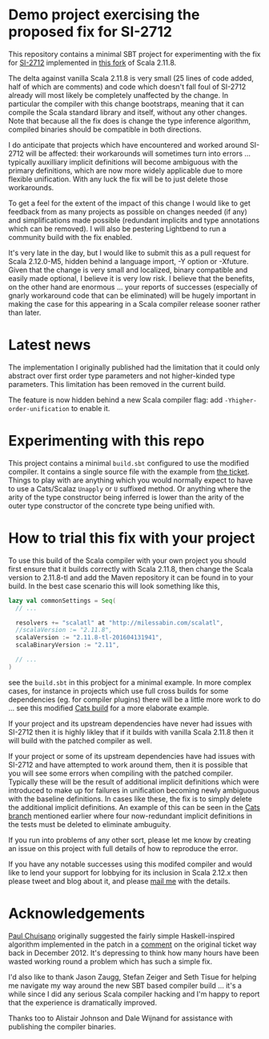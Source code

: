 # Demo project exercising the proposed fix for SI-2712

This repository contains a minimal SBT project for experimenting with the fix for [SI-2712][si2712] implemented in
[this fork][si2712fix] of Scala 2.11.8.

The delta against vanilla Scala 2.11.8 is very small (25 lines of code added, half of which are comments) and code
which doesn't fall foul of SI-2712 already will most likely be completely unaffected by the change. In particular the
compiler with this change bootstraps, meaning that it can compile the Scala standard library and itself, without any
other changes. Note that because all the fix does is change the type inference algorithm, compiled binaries should be
compatible in both directions.

I do anticipate that projects which have encountered and worked around SI-2712 will be affected: their workarounds
will sometimes turn into errors ... typically auxilliary implicit definitions will become ambiguous with the primary
definitions, which are now more widely applicable due to more flexible unification. With any luck the fix will be to
just delete those workarounds.

To get a feel for the extent of the impact of this change I would like to get feedback from as many projects as
possible on changes needed (if any) and simplifications made possible (redundant implicits and type annotations which
can be removed). I will also be pestering Lightbend to run a community build with the fix enabled.

It's very late in the day, but I would like to submit this as a pull request for Scala 2.12.0-M5, hidden behind a
language import, -Y option or -Xfuture. Given that the change is very small and localized, binary compatible and
easily made optional, I believe it is very low risk. I believe that the benefits, on the other hand are enormous ...
your reports of successes (especially of gnarly workaround code that can be eliminated) will be hugely important in
making the case for this appearing in a Scala compiler release sooner rather than later.

# Latest news

The implementation I originally published had the limitation that it could only abstract over first order type
parameters and not higher-kinded type parameters. This limitation has been removed in the current build.

The feature is now hidden behind a new Scala compiler flag: add `-Yhigher-order-unification` to enable it.

# Experimenting with this repo

This project contains a minimal `build.sbt` configured to use the modified compiler. It contains a single source file
with the example from [the ticket][si2712]. Things to play with are anything which you would normally expect to have
to use a Cats/Scalaz `Unapply` or `U` suffixed method. Or anything where the arity of the type constructor being
inferred is lower than the arity of the outer type constructor of the concrete type being unified with.

# How to trial this fix with your project

To use this build of the Scala compiler with your own project you should first ensure that it builds correctly with
Scala 2.11.8, then change the Scala version to 2.11.8-tl and add the Maven repository it can be found in to your
build. In the best case scenario this will look something like this,

```scala
lazy val commonSettings = Seq(
  // ...

  resolvers += "scalatl" at "http://milessabin.com/scalatl",
  //scalaVersion := "2.11.8",
  scalaVersion := "2.11.8-tl-201604131941",
  scalaBinaryVersion := "2.11",

  // ...
)
```

see the `build.sbt` in this probject for a minimal example. In more complex cases, for instance in projects which use
full cross builds for some dependencies (eg. for compiler plugins) there will be a little more work to do ... see this
modified [Cats build][catsbuild] for a more elaborate example.

If your project and its upstream dependencies have never had issues with SI-2712 then it is highly likley that if it
builds with vanilla Scala 2.11.8 then it will build with the patched compiler as well.

If your project or some of its upstream dependencies have had issues with SI-2712 and have attempted to work around
them, then it is possible that you will see some errors when compiling with the patched compiler. Typically these will
be the result of additional implicit definitions which were introduced to make up for failures in unification becoming
newly ambiguous with the baseline definitions. In cases like these, the fix is to simply delete the additional
implicit definitions. An example of this can be seen in the [Cats branch][catsbuild] mentioned earlier where four
now-redundant implicit definitions in the tests must be deleted to eliminate ambuguity.

If you run into problems of any other sort, please let me know by creating an issue on this project with full details
of how to reproduce the error.

If you have any notable successes using this modifed compiler and would like to lend your support for lobbying for its
inclusion in Scala 2.12.x then please tweet and blog about it, and please [mail me][mail] with the details.

# Acknowledgements

[Paul Chuisano][paul] originally suggested the fairly simple Haskell-inspired algorithm implemented in the patch in a
[comment][comment] on the original ticket way back in December 2012. It's depressing to think how many hours have been
wasted working round a problem which has such a simple fix.

I'd also like to thank Jason Zaugg, Stefan Zeiger and Seth Tisue for helping me navigate my way around the new SBT
based compiler build ... it's a while since I did any serious Scala compiler hacking and I'm happy to report that the
experience is dramatically improved.

Thanks too to Alistair Johnson and Dale Wijnand for assistance with publishing the compiler binaries.

[si2712]: https://issues.scala-lang.org/browse/SI-2712
[si2712fix]: https://github.com/milessabin/scala/blob/08587aa66c48c453a0aed99cceba26c655cabd65/src/reflect/scala/reflect/internal/Types.scala#L3085-L3124
[catsbuild]: https://github.com/typelevel/cats/compare/v0.4.1...milessabin:topic/si-2712
[mail]: mailto:miles@milessabin.com
[paul]: https://twitter.com/pchiusano
[comment]: https://issues.scala-lang.org/browse/SI-2712?focusedCommentId=61270
